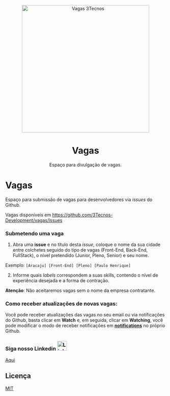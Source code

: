 <p align="center">
<img src="#" width="400" alt="Vagas 3Tecnos">
</p>
<h1 align="center">Vagas</h1>
<p align="center">Espaço para divulgação de vagas.</p>

# Vagas

Espaço para submissão de vagas para desenvolvedores via _issues_ do Github.

Vagas disponíveis em https://github.com/3Tecnos-Development/vagas/issues

### Submetendo uma vaga

1. Abra uma **issue** e no título desta _issue_, coloque o nome da sua cidade entre colchetes seguido do tipo de vagas (Front-End, Back-End, FullStack), o nível pretendido (Junior, Pleno, Senior) e seu nome.

Exemplo: `[Aracaju] [Front-End] [Pleno] [Paulo Henrique] `

2. Informe quais _labels_ correspondem a suas skills, contendo o nível de experiência desejada e a forma de contração.

**Atenção**: Não aceitaremos vagas sem o nome da empresa contratante.

### Como receber atualizações de novas vagas:
Você pode receber atualizações das vagas no seu email ou via notificações do Github, basta clicar em **Watch** e, em seguida, clicar em **Watching**, você pode modificar o modo de receber notificações em **[notifications](https://github.com/settings/notifications)** no próprio Github.

### Siga nosso Linkedin <img src="https://user-images.githubusercontent.com/5139981/91991728-a495f100-ed09-11ea-8abf-d1f8a176780b.png" alt="Linkedin" width="30" />

[Aqui](https://www.linkedin.com/company/3tecnos/)

## Licença

[MIT](/LICENSE)
